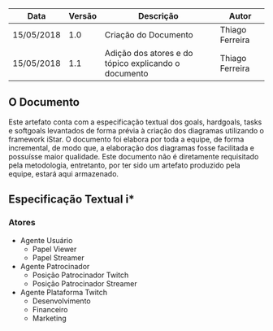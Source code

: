 |Data|Versão|Descrição|Autor|
|----|------|---------|-----|
|15/05/2018|1.0|Criação do Documento |Thiago Ferreira|
|15/05/2018|1.1|Adição dos atores e do tópico explicando o documento |Thiago Ferreira|

## O Documento
Este artefato conta com a especificação textual dos goals, hardgoals, tasks e softgoals levantados de forma prévia à criação dos diagramas utilizando o framework iStar. O documento foi elabora por toda a equipe, de forma incremental, de modo que, a elaboração dos diagramas fosse facilitada e possuísse maior qualidade. Este documento não é diretamente requisitado pela metodologia, entretanto, por ter sido um artefato produzido pela equipe, estará aqui armazenado.

## Especificação Textual i*
### Atores
* Agente Usuário 
    - Papel Viewer
    - Papel Streamer
* Agente Patrocinador
    - Posição Patrocinador Twitch
    - Posição Patrocinador Streamer
* Agente Plataforma Twitch
    - Desenvolvimento
    - Financeiro
    - Marketing 
